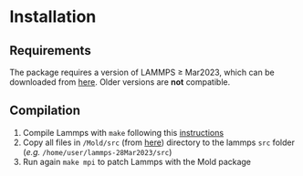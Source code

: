 # Installation

## Requirements

The package requires a version of LAMMPS $\geq$ Mar2023, which can be downloaded from [here](https://www.lammps.org/download.html). Older versions are **not** compatible.

## Compilation

1. Compile Lammps with `make` following this [instructions](https://docs.lammps.org/Build_make.html)
2. Copy all files in `/Mold/src` (from [here](https://github.com/AndresRTejedor/Mold/tree/main/src)) directory to the lammps `src` folder (*e.g.* `/home/user/lammps-28Mar2023/src`)
3. Run again `make mpi` to patch Lammps with the Mold package
